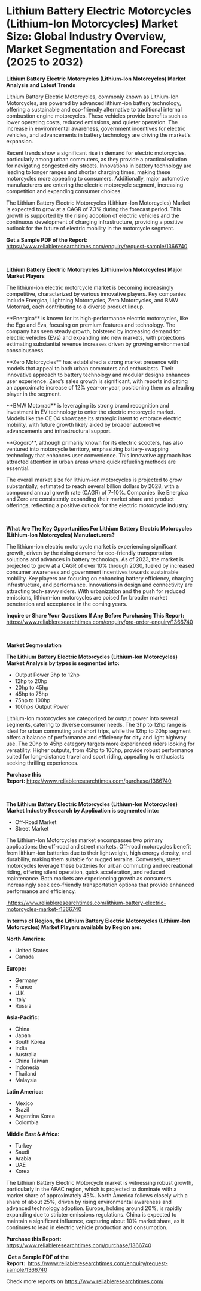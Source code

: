<p><h1>Lithium Battery Electric Motorcycles (Lithium-Ion Motorcycles) Market Size: Global Industry Overview, Market Segmentation and Forecast (2025 to 2032)</h1></p><p><strong>Lithium Battery Electric Motorcycles (Lithium-Ion Motorcycles) Market Analysis and Latest Trends</strong></p>
<p><p>Lithium Battery Electric Motorcycles, commonly known as Lithium-Ion Motorcycles, are powered by advanced lithium-ion battery technology, offering a sustainable and eco-friendly alternative to traditional internal combustion engine motorcycles. These vehicles provide benefits such as lower operating costs, reduced emissions, and quieter operation. The increase in environmental awareness, government incentives for electric vehicles, and advancements in battery technology are driving the market's expansion.</p><p>Recent trends show a significant rise in demand for electric motorcycles, particularly among urban commuters, as they provide a practical solution for navigating congested city streets. Innovations in battery technology are leading to longer ranges and shorter charging times, making these motorcycles more appealing to consumers. Additionally, major automotive manufacturers are entering the electric motorcycle segment, increasing competition and expanding consumer choices.</p><p>The Lithium Battery Electric Motorcycles (Lithium-Ion Motorcycles) Market is expected to grow at a CAGR of 7.3% during the forecast period. This growth is supported by the rising adoption of electric vehicles and the continuous development of charging infrastructure, providing a positive outlook for the future of electric mobility in the motorcycle segment.</p></p>
<p><strong>Get a Sample PDF of the Report:&nbsp;</strong> <a href="https://www.reliableresearchtimes.com/enquiry/request-sample/1366740?utm_campaign=2989&utm_medium=2&utm_source=Github&utm_content=ia&utm_term=30032025&utm_id=lithium-battery-electric-motorcycles-lithium-ion-motorcycles">https://www.reliableresearchtimes.com/enquiry/request-sample/1366740</a></p>
<p>&nbsp;</p>
<p><strong>Lithium Battery Electric Motorcycles (Lithium-Ion Motorcycles) Major Market Players</strong></p>
<p><p>The lithium-ion electric motorcycle market is becoming increasingly competitive, characterized by various innovative players. Key companies include Energica, Lightning Motorcycles, Zero Motorcycles, and BMW Motorrad, each contributing to a diverse product lineup.</p><p>**Energica** is known for its high-performance electric motorcycles, like the Ego and Eva, focusing on premium features and technology. The company has seen steady growth, bolstered by increasing demand for electric vehicles (EVs) and expanding into new markets, with projections estimating substantial revenue increases driven by growing environmental consciousness.</p><p>**Zero Motorcycles** has established a strong market presence with models that appeal to both urban commuters and enthusiasts. Their innovative approach to battery technology and modular designs enhances user experience. Zero’s sales growth is significant, with reports indicating an approximate increase of 12% year-on-year, positioning them as a leading player in the segment.</p><p>**BMW Motorrad** is leveraging its strong brand recognition and investment in EV technology to enter the electric motorcycle market. Models like the CE 04 showcase its strategic intent to embrace electric mobility, with future growth likely aided by broader automotive advancements and infrastructural support.</p><p>**Gogoro**, although primarily known for its electric scooters, has also ventured into motorcycle territory, emphasizing battery-swapping technology that enhances user convenience. This innovative approach has attracted attention in urban areas where quick refueling methods are essential.</p><p>The overall market size for lithium-ion motorcycles is projected to grow substantially, estimated to reach several billion dollars by 2028, with a compound annual growth rate (CAGR) of 7-10%. Companies like Energica and Zero are consistently expanding their market share and product offerings, reflecting a positive outlook for the electric motorcycle industry.</p></p>
<p>&nbsp;</p>
<p><strong>What Are The Key Opportunities For Lithium Battery Electric Motorcycles (Lithium-Ion Motorcycles) Manufacturers?</strong></p>
<p><p>The lithium-ion electric motorcycle market is experiencing significant growth, driven by the rising demand for eco-friendly transportation solutions and advances in battery technology. As of 2023, the market is projected to grow at a CAGR of over 10% through 2030, fueled by increased consumer awareness and government incentives towards sustainable mobility. Key players are focusing on enhancing battery efficiency, charging infrastructure, and performance. Innovations in design and connectivity are attracting tech-savvy riders. With urbanization and the push for reduced emissions, lithium-ion motorcycles are poised for broader market penetration and acceptance in the coming years.</p></p>
<p><strong>Inquire or Share Your Questions If Any Before Purchasing This Report:</strong> <a href="https://www.reliableresearchtimes.com/enquiry/pre-order-enquiry/1366740?utm_campaign=2989&utm_medium=2&utm_source=Github&utm_content=ia&utm_term=30032025&utm_id=lithium-battery-electric-motorcycles-lithium-ion-motorcycles">https://www.reliableresearchtimes.com/enquiry/pre-order-enquiry/1366740</a></p>
<p>&nbsp;</p>
<p><strong>Market Segmentation</strong></p>
<p><strong>The Lithium Battery Electric Motorcycles (Lithium-Ion Motorcycles) Market Analysis by types is segmented into:</strong></p>
<p><ul><li>Output Power 3hp to 12hp</li><li>12hp to 20hp</li><li>20hp to 45hp</li><li>45hp to 75hp</li><li>75hp to 100hp</li><li>100hp≤ Output Power</li></ul></p>
<p><p>Lithium-Ion motorcycles are categorized by output power into several segments, catering to diverse consumer needs. The 3hp to 12hp range is ideal for urban commuting and short trips, while the 12hp to 20hp segment offers a balance of performance and efficiency for city and light highway use. The 20hp to 45hp category targets more experienced riders looking for versatility. Higher outputs, from 45hp to 100hp, provide robust performance suited for long-distance travel and sport riding, appealing to enthusiasts seeking thrilling experiences.</p></p>
<p><strong>Purchase this Report:&nbsp;</strong><a href="https://www.reliableresearchtimes.com/purchase/1366740?utm_campaign=2989&utm_medium=2&utm_source=Github&utm_content=ia&utm_term=30032025&utm_id=lithium-battery-electric-motorcycles-lithium-ion-motorcycles">https://www.reliableresearchtimes.com/purchase/1366740</a></p>
<p>&nbsp;</p>
<p><strong>The Lithium Battery Electric Motorcycles (Lithium-Ion Motorcycles) Market Industry Research by Application is segmented into:</strong></p>
<p><ul><li>Off-Road Market</li><li>Street Market</li></ul></p>
<p><p>The Lithium-Ion Motorcycles market encompasses two primary applications: the off-road and street markets. Off-road motorcycles benefit from lithium-ion batteries due to their lightweight, high energy density, and durability, making them suitable for rugged terrains. Conversely, street motorcycles leverage these batteries for urban commuting and recreational riding, offering silent operation, quick acceleration, and reduced maintenance. Both markets are experiencing growth as consumers increasingly seek eco-friendly transportation options that provide enhanced performance and efficiency.</p></p>
<p><a href="https://www.reliableresearchtimes.com/lithium-battery-electric-motorcycles-market-r1366740?utm_campaign=2989&utm_medium=2&utm_source=Github&utm_content=ia&utm_term=30032025&utm_id=lithium-battery-electric-motorcycles-lithium-ion-motorcycles">&nbsp;https://www.reliableresearchtimes.com/lithium-battery-electric-motorcycles-market-r1366740</a></p>
<p><strong>In terms of Region, the Lithium Battery Electric Motorcycles (Lithium-Ion Motorcycles) Market Players available by Region are:</strong></p>
<p>
    <p> <strong> North America: </strong>
        <ul>
            <li>United States</li>
            <li>Canada</li>
        </ul>
        </p> 
    <p> <strong> Europe: </strong>
        <ul>
            <li>Germany</li>
            <li>France</li>
            <li>U.K.</li>
            <li>Italy</li>
            <li>Russia</li>
        </ul>
        </p> 
    <p> <strong> Asia-Pacific: </strong>
        <ul>
            <li>China</li>
            <li>Japan</li>
            <li>South Korea</li>
            <li>India</li>
            <li>Australia</li>
            <li>China Taiwan</li>
            <li>Indonesia</li>
            <li>Thailand</li>
            <li>Malaysia</li>
        </ul>
        </p> 
    <p> <strong> Latin America: </strong>
        <ul>
            <li>Mexico</li>
            <li>Brazil</li>
            <li>Argentina Korea</li>
            <li>Colombia</li>
        </ul>
        </p> 
    <p> <strong> Middle East & Africa: </strong>
        <ul>
            <li>Turkey</li>
            <li>Saudi</li>
            <li>Arabia</li>
            <li>UAE</li>
            <li>Korea</li>
        </ul>
    </p>
    </p>
<p><p>The Lithium Battery Electric Motorcycle market is witnessing robust growth, particularly in the APAC region, which is projected to dominate with a market share of approximately 45%. North America follows closely with a share of about 25%, driven by rising environmental awareness and advanced technology adoption. Europe, holding around 20%, is rapidly expanding due to stricter emissions regulations. China is expected to maintain a significant influence, capturing about 10% market share, as it continues to lead in electric vehicle production and consumption.</p></p>
<p><strong>Purchase this Report: </strong><a href="https://www.reliableresearchtimes.com/purchase/1366740?utm_campaign=2989&utm_medium=2&utm_source=Github&utm_content=ia&utm_term=30032025&utm_id=lithium-battery-electric-motorcycles-lithium-ion-motorcycles">https://www.reliableresearchtimes.com/purchase/1366740</a></p>
<p>&nbsp;<strong>Get a Sample PDF of the Report:&nbsp;&nbsp;</strong><a href="https://www.reliableresearchtimes.com/enquiry/request-sample/1366740?utm_campaign=2989&utm_medium=2&utm_source=Github&utm_content=ia&utm_term=30032025&utm_id=lithium-battery-electric-motorcycles-lithium-ion-motorcycles">https://www.reliableresearchtimes.com/enquiry/request-sample/1366740</a></p>
<p><strong></strong></p>
<p>Check more reports on <a href="https://www.reliableresearchtimes.com/?utm_campaign=2989&utm_medium=2&utm_source=Github&utm_content=ia&utm_term=30032025&utm_id=lithium-battery-electric-motorcycles-lithium-ion-motorcycles">https://www.reliableresearchtimes.com/</a></p>